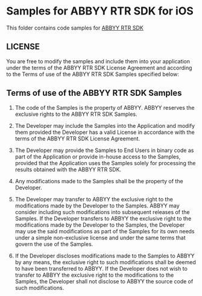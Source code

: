 # Samples for ABBYY RTR SDK for iOS

This folder contains code samples for [ABBYY RTR SDK](https://github.com/abbyysdk/RTR-SDK.iOS) 

## LICENSE

You are free to modify the samples and include them into your application under the terms of the ABBYY RTR SDK License Agreement and according to the Terms of use of the ABBYY RTR SDK Samples specified below:

## Terms of use of the ABBYY RTR SDK Samples

1. The code of the Samples is the property of ABBYY. ABBYY reserves the exclusive rights to the ABBYY RTR SDK Samples.

2. The Developer may include the Samples into the Application and modify them provided the Developer has a valid License in accordance with the terms of the ABBYY RTR SDK License Agreement.

3. The Developer may provide the Samples to End Users in binary code as part of the Application or provide in-house access to the Samples, provided that the Application uses the Samples solely for processing the results obtained with the ABBYY RTR SDK.

4. Any modifications made to the Samples shall be the property of the Developer.

5. The Developer may transfer to ABBYY the exclusive right to the modifications made by the Developer to the Samples. ABBYY may consider including such modifications into subsequent releases of the Samples. If the Developer transfers to ABBYY the exclusive right to the modifications made by the Developer to the Samples, the Developer may use the said modifications as part of the Samples for its own needs under a simple non-exclusive license and under the same terms that govern the use of the Samples.

6. If the Developer discloses modifications made to the Samples to ABBYY by any means, the exclusive right to such modifications shall be deemed to have been transferred to ABBYY. If the Developer does not wish to transfer to ABBYY the exclusive right to the modifications to the Samples, the Developer shall not disclose to ABBYY the source code of such modifications.

